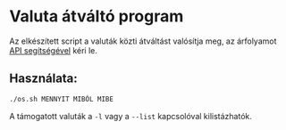 # Valuta átváltó program

Az elkészített script a valuták közti átváltást valósítja meg, az árfolyamot [API segítségével](https://rapidapi.com/fyhao/api/currency-exchange) kéri le.

## Használata:
```bash
./os.sh MENNYIT MIBŐL MIBE
```

A támogatott valuták a ```-l``` vagy a ```--list``` kapcsolóval kilistázhatók.

